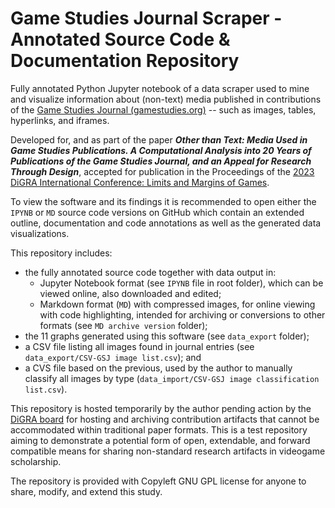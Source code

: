 # Game Studies Journal Scraper - Annotated Source Code & Documentation Repository
Fully annotated Python Jupyter notebook of a data scraper used to mine and visualize information about (non-text) media published in contributions of the [Game Studies Journal (gamestudies.org)](https://gamestudies.org/) -- such as images, tables, hyperlinks, and iframes. 

Developed for, and as part of the paper ***Other than Text: Media Used in Game Studies Publications. A Computational Analysis into 20 Years of Publications of the Game Studies Journal, and an Appeal for Research Through Design***, accepted for publication in the Proceedings of the [2023 DiGRA International Conference: Limits and Margins of Games](https://digra2023.org/). 

To view the software and its findings it is recommended to open either the `IPYNB` or `MD` source code versions on GitHub which contain an extended outline, documentation and code annotations as well as the generated data visualizations. 

This repository includes: 
  - the fully annotated source code together with data output in: 
    - Jupyter Notebook format (see `IPYNB` file in root folder), which can be viewed online, also downloaded and edited; 
    - Markdown format (`MD`) with compressed images, for online viewing with code highlighting, intended for archiving or conversions to other formats (see `MD archive version` folder); 
  - the 11 graphs generated using this software (see `data_export` folder);
  - a CSV file listing all images found in journal entries (see `data_export/CSV-GSJ image list.csv`); and 
  - a CVS file based on the previous, used by the author to manually classify all images by type (`data_import/CSV-GSJ image classification list.csv`). 
  
This repository is hosted temporarily by the author pending action by the [DiGRA board](http://www.digra.org/) for hosting and archiving contribution artifacts that cannot be accommodated within traditional paper formats. This is a test repository aiming to demonstrate a potential form of open, extendable, and forward compatible means for sharing non-standard research artifacts in videogame scholarship. 

The repository is provided with Copyleft GNU GPL license for anyone to share, modify, and extend this study. 
  

